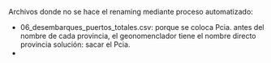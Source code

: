 Archivos donde no se hace el renaming mediante proceso automatizado:
- 06_desembarques_puertos_totales.csv: porque se coloca Pcia. antes del nombre de cada provincia, el geonomenclador tiene el nombre directo provincia
    solución: sacar el Pcia.
- 
